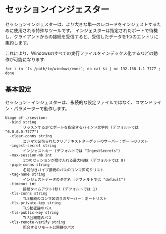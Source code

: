 # セッションインジェスター

セッションインジェスターは、より大きな単一のレコードをインジェストするために使用される特殊なツールです。 インジェスターは指定されたポートで待機し、クライアントからの接続を受信すると、受信したデータを1つのエントリに集約します。

これにより、Windowsのすべての実行ファイルをインデックス化するなどの動作が可能になります:

```
for i in `ls /path/to/windows/exes`; do cat $i | nc 192.168.1.1 7777 ; done
```

## 基本設定

セッション・インジェスターは、永続的な設定ファイルではなく、コマンドライン・パラメーターで動作します。

```
Usage of ./session:
  -bind string
        リッスンするIPとポートを指定するバインド文字列 (デフォルトでは "0.0.0.0:7777")
  -clear-conns string
        コンマで区切られたクリアテキストターゲットのサーバー：ポートのリスト
  -ingest-secret string
        インジェストキー (デフォルトでは "IngestSecrets")
  -max-session-mb int
        1つのセッションが受け入れる最大MB数 (デフォルトでは 8)
  -pipe-conns string
        名前付きパイプ接続のパスのコンマ区切りリスト
  -tag-name string
        インジェストデータのタグ名 (デフォルトでは "default")
  -timeout int
        接続タイムアウト(秒) (デフォルトでは 1)
  -tls-conns string
        TLS接続のコンマ区切りのサーバー：ポートリスト
  -tls-private-key string
        TLS秘密鍵のパス
  -tls-public-key string
        TLS公開鍵のパス
  -tls-remote-verify string
        照合するリモート公開鍵のパス
```
